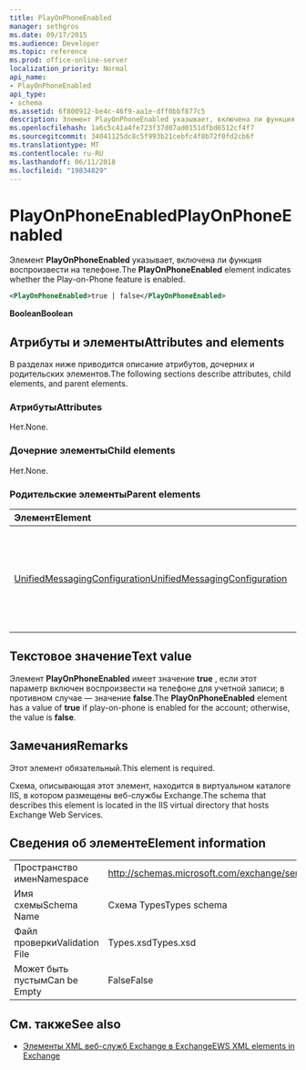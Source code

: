 ```yaml
---
title: PlayOnPhoneEnabled
manager: sethgros
ms.date: 09/17/2015
ms.audience: Developer
ms.topic: reference
ms.prod: office-online-server
localization_priority: Normal
api_name:
- PlayOnPhoneEnabled
api_type:
- schema
ms.assetid: 6f800912-be4c-46f9-aa1e-dff0bbf877c5
description: Элемент PlayOnPhoneEnabled указывает, включена ли функция воспроизвести на телефоне.
ms.openlocfilehash: 1a6c5c41a4fe723f37d07ad0151dfbd6512cf4f7
ms.sourcegitcommit: 34041125dc8c5f993b21cebfc4f8b72f0fd2cb6f
ms.translationtype: MT
ms.contentlocale: ru-RU
ms.lasthandoff: 06/11/2018
ms.locfileid: "19834829"
---
```

# <a name="playonphoneenabled"></a><span data-ttu-id="e0f52-103">PlayOnPhoneEnabled</span><span class="sxs-lookup"><span data-stu-id="e0f52-103">PlayOnPhoneEnabled</span></span>

<span data-ttu-id="e0f52-104">Элемент **PlayOnPhoneEnabled** указывает, включена ли функция воспроизвести на телефоне.</span><span class="sxs-lookup"><span data-stu-id="e0f52-104">The **PlayOnPhoneEnabled** element indicates whether the Play-on-Phone feature is enabled.</span></span> 
  
```XML
<PlayOnPhoneEnabled>true | false</PlayOnPhoneEnabled>
```

 <span data-ttu-id="e0f52-105">**Boolean**</span><span class="sxs-lookup"><span data-stu-id="e0f52-105">**Boolean**</span></span>
## <a name="attributes-and-elements"></a><span data-ttu-id="e0f52-106">Атрибуты и элементы</span><span class="sxs-lookup"><span data-stu-id="e0f52-106">Attributes and elements</span></span>

<span data-ttu-id="e0f52-107">В разделах ниже приводится описание атрибутов, дочерних и родительских элементов.</span><span class="sxs-lookup"><span data-stu-id="e0f52-107">The following sections describe attributes, child elements, and parent elements.</span></span>
  
### <a name="attributes"></a><span data-ttu-id="e0f52-108">Атрибуты</span><span class="sxs-lookup"><span data-stu-id="e0f52-108">Attributes</span></span>

<span data-ttu-id="e0f52-109">Нет.</span><span class="sxs-lookup"><span data-stu-id="e0f52-109">None.</span></span>
  
### <a name="child-elements"></a><span data-ttu-id="e0f52-110">Дочерние элементы</span><span class="sxs-lookup"><span data-stu-id="e0f52-110">Child elements</span></span>

<span data-ttu-id="e0f52-111">Нет.</span><span class="sxs-lookup"><span data-stu-id="e0f52-111">None.</span></span>
  
### <a name="parent-elements"></a><span data-ttu-id="e0f52-112">Родительские элементы</span><span class="sxs-lookup"><span data-stu-id="e0f52-112">Parent elements</span></span>

|<span data-ttu-id="e0f52-113">**Элемент**</span><span class="sxs-lookup"><span data-stu-id="e0f52-113">**Element**</span></span>|<span data-ttu-id="e0f52-114">**Описание**</span><span class="sxs-lookup"><span data-stu-id="e0f52-114">**Description**</span></span>|
|:-----|:-----|
|[<span data-ttu-id="e0f52-115">UnifiedMessagingConfiguration</span><span class="sxs-lookup"><span data-stu-id="e0f52-115">UnifiedMessagingConfiguration</span></span>](unifiedmessagingconfiguration.md) <br/> |<span data-ttu-id="e0f52-116">Содержит сведения о конфигурации для службы единой системы обмена сообщениями.</span><span class="sxs-lookup"><span data-stu-id="e0f52-116">Contains configuration information for the Unified Messaging service.</span></span>  <br/> |
   
## <a name="text-value"></a><span data-ttu-id="e0f52-117">Текстовое значение</span><span class="sxs-lookup"><span data-stu-id="e0f52-117">Text value</span></span>

<span data-ttu-id="e0f52-118">Элемент **PlayOnPhoneEnabled** имеет значение **true** , если этот параметр включен воспроизвести на телефоне для учетной записи; в противном случае — значение **false**.</span><span class="sxs-lookup"><span data-stu-id="e0f52-118">The **PlayOnPhoneEnabled** element has a value of **true** if play-on-phone is enabled for the account; otherwise, the value is **false**.</span></span>
  
## <a name="remarks"></a><span data-ttu-id="e0f52-119">Замечания</span><span class="sxs-lookup"><span data-stu-id="e0f52-119">Remarks</span></span>

<span data-ttu-id="e0f52-120">Этот элемент обязательный.</span><span class="sxs-lookup"><span data-stu-id="e0f52-120">This element is required.</span></span>
  
<span data-ttu-id="e0f52-121">Схема, описывающая этот элемент, находится в виртуальном каталоге IIS, в котором размещены веб-службы Exchange.</span><span class="sxs-lookup"><span data-stu-id="e0f52-121">The schema that describes this element is located in the IIS virtual directory that hosts Exchange Web Services.</span></span>
  
## <a name="element-information"></a><span data-ttu-id="e0f52-122">Сведения об элементе</span><span class="sxs-lookup"><span data-stu-id="e0f52-122">Element information</span></span>

|||
|:-----|:-----|
|<span data-ttu-id="e0f52-123">Пространство имен</span><span class="sxs-lookup"><span data-stu-id="e0f52-123">Namespace</span></span>  <br/> |http://schemas.microsoft.com/exchange/services/2006/types  <br/> |
|<span data-ttu-id="e0f52-124">Имя схемы</span><span class="sxs-lookup"><span data-stu-id="e0f52-124">Schema Name</span></span>  <br/> |<span data-ttu-id="e0f52-125">Схема Types</span><span class="sxs-lookup"><span data-stu-id="e0f52-125">Types schema</span></span>  <br/> |
|<span data-ttu-id="e0f52-126">Файл проверки</span><span class="sxs-lookup"><span data-stu-id="e0f52-126">Validation File</span></span>  <br/> |<span data-ttu-id="e0f52-127">Types.xsd</span><span class="sxs-lookup"><span data-stu-id="e0f52-127">Types.xsd</span></span>  <br/> |
|<span data-ttu-id="e0f52-128">Может быть пустым</span><span class="sxs-lookup"><span data-stu-id="e0f52-128">Can be Empty</span></span>  <br/> |<span data-ttu-id="e0f52-129">False</span><span class="sxs-lookup"><span data-stu-id="e0f52-129">False</span></span>  <br/> |
   
## <a name="see-also"></a><span data-ttu-id="e0f52-130">См. также</span><span class="sxs-lookup"><span data-stu-id="e0f52-130">See also</span></span>



- [<span data-ttu-id="e0f52-131">Элементы XML веб-служб Exchange в Exchange</span><span class="sxs-lookup"><span data-stu-id="e0f52-131">EWS XML elements in Exchange</span></span>](ews-xml-elements-in-exchange.md)

